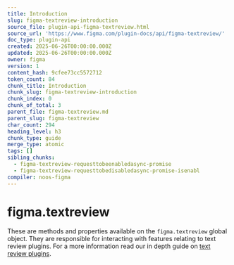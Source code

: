 ```yaml
---
title: Introduction
slug: figma-textreview-introduction
source_file: plugin-api-figma-textreview.html
source_url: 'https://www.figma.com/plugin-docs/api/figma-textreview/'
doc_type: plugin-api
created: 2025-06-26T00:00:00.000Z
updated: 2025-06-26T00:00:00.000Z
owner: figma
version: 1
content_hash: 9cfee73cc5572712
token_count: 84
chunk_title: Introduction
chunk_slug: figma-textreview-introduction
chunk_index: 0
chunk_of_total: 3
parent_file: figma-textreview.md
parent_slug: figma-textreview
char_count: 294
heading_level: h3
chunk_type: guide
merge_type: atomic
tags: []
sibling_chunks:
  - figma-textreview-requesttobeenabledasync-promise
  - figma-textreview-requesttobedisabledasync-promise-isenabl
compiler: noos-figma
---
```


# figma.textreview

These are methods and properties available on the `figma.textreview` global object. They are responsible for interacting with features relating to text review plugins. For a more information read our in depth guide on [text review plugins](/plugin-docs/textreview-plugins/).
